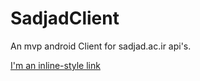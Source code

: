 # SadjadClient
An mvp android Client for sadjad.ac.ir api's. 

[I'm an inline-style link](https://www.google.com)

